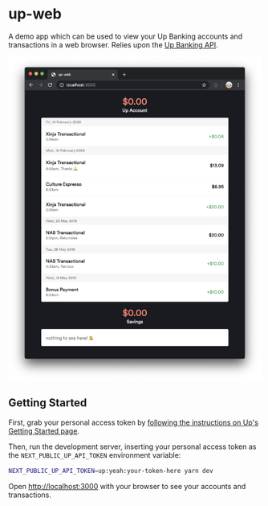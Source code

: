 # up-web

A demo app which can be used to view your Up Banking accounts and transactions in a web browser. Relies upon the [Up Banking API](https://developer.up.com.au/).

![up-web example screenshot](public/demo.png)

## Getting Started

First, grab your personal access token by [following the instructions on Up's Getting Started page](https://api.up.com.au/getting_started).

Then, run the development server, inserting your personal access token as the `NEXT_PUBLIC_UP_API_TOKEN` environment variable:

```bash
NEXT_PUBLIC_UP_API_TOKEN=up:yeah:your-token-here yarn dev
```

Open [http://localhost:3000](http://localhost:3000) with your browser to see your accounts and transactions.
